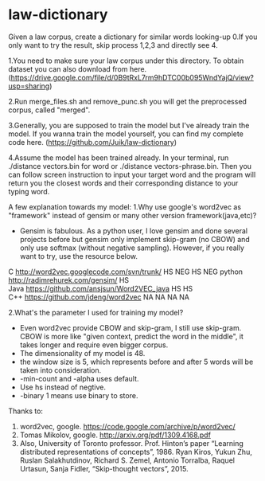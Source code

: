 # law-dictionary
Given a law corpus, create a dictionary for similar words looking-up
0.If you only want to try the result, skip process 1,2,3 and directly see 4.

1.You need to make sure your law corpus under this directory. To obtain dataset you can also download from here. (https://drive.google.com/file/d/0B9tRxL7rm9hDTC00b095WndYajQ/view?usp=sharing)

2.Run merge_files.sh and remove_punc.sh you will get the preprocessed corpus, called "merged".

3.Generally, you are supposed to train the model but I've already train the model. If you wanna train the model yourself, you can find my complete code here. (https://github.com/Juik/law-dictionary)

4.Assume the model has been trained already. In your terminal, run ./distance vectors.bin for word or ./distance vectors-phrase.bin. Then you can follow screen instruction to input your target word and the program will return you the closest words and their corresponding distance to your typing word.

A few explanation towards my model:
1.Why use google's word2vec as "framework" instead of gensim or many other version framework(java,etc)?
- Gensim is fabulous. As a python user, I love gensim and done several projects before but gensim only implement skip-gram (no CBOW) and only use softmax (without negative sampling). However, if you really want to try, use the resource below.


C	http://word2vec.googlecode.com/svn/trunk/	HS	NEG	HS	NEG
python	http://radimrehurek.com/gensim/					HS	 
Java	https://github.com/ansjsun/Word2VEC_java	HS	 	HS	 
C++	https://github.com/jdeng/word2vec		NA	NA	NA	NA

2.What's the parameter I used for training my model?
- Even word2vec provide CBOW and skip-gram, I still use skip-gram. CBOW is more like "given context, predict the word in the middle", it takes longer and require even bigger corpus.
- The dimensionality of my model is 48.
- the window size is 5, which represents before and after 5 words will be taken into consideration.
- -min-count and -alpha uses default.
- Use hs instead of negtive.
- -binary 1 means use binary to store.



Thanks to:
1. word2vec, google. https://code.google.com/archive/p/word2vec/
2. Tomas Mikolov, google. http://arxiv.org/pdf/1309.4168.pdf
3. Also, University of Toronto professor.
   Prof. Hinton’s paper “Learning distributed representations of concepts”, 1986.
   Ryan Kiros, Yukun Zhu, Ruslan Salakhutdinov, Richard S. Zemel, Antonio Torralba, Raquel Urtasun, Sanja Fidler, “Skip-thought vectors”, 2015.
